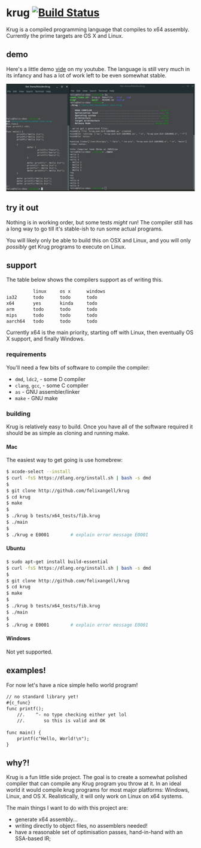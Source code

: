 # krug [![Build Status](https://travis-ci.org/felixangell/krug.svg?branch=master)](https://travis-ci.org/felixangell/krug)
Krug is a compiled programming language that compiles to x64 assembly. Currently
the prime targets are OS X and Linux.

## demo
Here's a little demo [vide](https://www.youtube.com/watch?v=j3tRL-vkj8g) on my youtube. The language is
still very much in its infancy and has a lot of work left to be even somewhat stable.

![screenshot of a krug program](/krug_screenshot.png)

## try it out
Nothing is in working order, but some tests _might_ run! The compiler still has a long
way to go till it's stable-ish to run some actual programs.

You will likely only be able to build this on OSX and Linux, and you will only _possibly_
get Krug programs to execute on Linux.

## support
The table below shows the compilers support as of writing this.

              linux     os x      windows
    ia32      todo      todo      todo
    x64       yes       kinda     todo
    arm       todo      todo      todo
    mips      todo      todo      todo
    aarch64   todo      todo      todo

Currently x64 is the main priority, starting off with Linux, then
eventually OS X support, and finally Windows.

### requirements
You'll need a few bits of software to compile the compiler:

* `dmd`, `ldc2`, - some D compiler
* `clang`, `gcc`, - some C compiler
* `as` - GNU assembler/linker
* `make` - GNU make

### building
Krug is relatively easy to build. Once you have all of the software required
it should be as simple as cloning and running make.

#### Mac
The easiest way to get going is use homebrew:

```bash
$ xcode-select --install
$ curl -fsS https://dlang.org/install.sh | bash -s dmd
$
$ git clone http://github.com/felixangell/krug
$ cd krug
$ make
$
$ ./krug b tests/x64_tests/fib.krug
$ ./main
$
$ ./krug e E0001        # explain error message E0001
```

#### Ubuntu

```bash
$ sudo apt-get install build-essential
$ curl -fsS https://dlang.org/install.sh | bash -s dmd
$
$ git clone http://github.com/felixangell/krug
$ cd krug
$ make
$
$ ./krug b tests/x64_tests/fib.krug
$ ./main
$
$ ./krug e E0001        # explain error message E0001
```

#### Windows
Not yet supported.

## examples!
For now let's have a nice simple hello world program!

```krug
// no standard library yet!
#{c_func}
func printf();
    //.    ^- no type checking either yet lol
    //.       so this is valid and OK

func main() {
    printf(c"Hello, World!\n");
}
```

## why?!
Krug is a fun little side project. The goal is to create a somewhat polished compiler that 
can compile any Krug program you throw at it. In an ideal world it would compile krug programs 
for most major platforms: Windows, Linux, and OS X. Realistically, it will only work on Linux 
on x64 systems.

The main things I want to do with this project are:

* generate x64 assembly...
* writing directly to object files, no assemblers needed!
* have a reasonable set of optimisation passes, hand-in-hand with an SSA-based IR;
